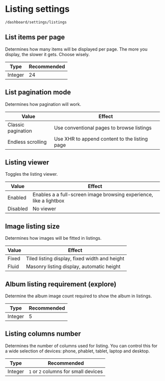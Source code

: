 # Listing settings

`/dashboard/settings/listings`

## List items per page

Determines how many items will be displayed per page. The more you display, the slower it gets. Choose wisely.

| Type    | Recommended |
| ------- | ----------- |
| Integer | 24          |

## List pagination mode

Determines how pagination will work.

| Value              | Effect                                        |
| ------------------ | --------------------------------------------- |
| Classic pagination | Use conventional pages to browse listings     |
| Endless scrolling  | Use XHR to append content to the listing page |

## Listing viewer

Toggles the listing viewer.

| Value    | Effect                                                             |
| -------- | ------------------------------------------------------------------ |
| Enabled  | Enables a a full-screen image browsing experience, like a lightbox |
| Disabled | No viewer                                                          |

## Image listing size

Determines how images will be fitted in listings.

| Value | Effect                                        |
| ----- | --------------------------------------------- |
| Fixed | Tiled listing display, fixed width and height |
| Fluid | Masonry listing display, automatic height     |

## Album listing requirement (explore)

Determine the album image count required to show the album in listings.

| Type    | Recommended |
| ------- | ----------- |
| Integer | 5           |

## Listing columns number

Determines the number of columns used for listing. You can control this for a wide selection of devices: phone, phablet, tablet, laptop and desktop.

| Type    | Recommended                          |
| ------- | ------------------------------------ |
| Integer | `1` or `2` columns for small devices |
